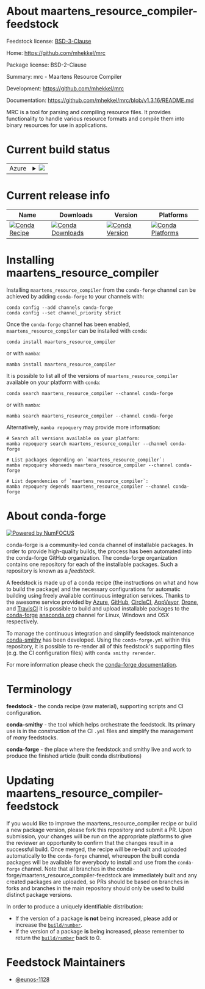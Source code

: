 About maartens_resource_compiler-feedstock
==========================================

Feedstock license: [BSD-3-Clause](https://github.com/conda-forge/maartens_resource_compiler-feedstock/blob/main/LICENSE.txt)

Home: https://github.com/mhekkel/mrc

Package license: BSD-2-Clause

Summary: mrc - Maartens Resource Compiler

Development: https://github.com/mhekkel/mrc

Documentation: https://github.com/mhekkel/mrc/blob/v1.3.16/README.md

MRC is a tool for parsing and compiling resource files. It provides functionality to handle various resource formats and compile them into binary resources for use in applications.

Current build status
====================


<table>
    
  <tr>
    <td>Azure</td>
    <td>
      <details>
        <summary>
          <a href="https://dev.azure.com/conda-forge/feedstock-builds/_build/latest?definitionId=26185&branchName=main">
            <img src="https://dev.azure.com/conda-forge/feedstock-builds/_apis/build/status/maartens_resource_compiler-feedstock?branchName=main">
          </a>
        </summary>
        <table>
          <thead><tr><th>Variant</th><th>Status</th></tr></thead>
          <tbody><tr>
              <td>linux_64</td>
              <td>
                <a href="https://dev.azure.com/conda-forge/feedstock-builds/_build/latest?definitionId=26185&branchName=main">
                  <img src="https://dev.azure.com/conda-forge/feedstock-builds/_apis/build/status/maartens_resource_compiler-feedstock?branchName=main&jobName=linux&configuration=linux%20linux_64_" alt="variant">
                </a>
              </td>
            </tr><tr>
              <td>linux_aarch64</td>
              <td>
                <a href="https://dev.azure.com/conda-forge/feedstock-builds/_build/latest?definitionId=26185&branchName=main">
                  <img src="https://dev.azure.com/conda-forge/feedstock-builds/_apis/build/status/maartens_resource_compiler-feedstock?branchName=main&jobName=linux&configuration=linux%20linux_aarch64_" alt="variant">
                </a>
              </td>
            </tr><tr>
              <td>linux_ppc64le</td>
              <td>
                <a href="https://dev.azure.com/conda-forge/feedstock-builds/_build/latest?definitionId=26185&branchName=main">
                  <img src="https://dev.azure.com/conda-forge/feedstock-builds/_apis/build/status/maartens_resource_compiler-feedstock?branchName=main&jobName=linux&configuration=linux%20linux_ppc64le_" alt="variant">
                </a>
              </td>
            </tr><tr>
              <td>win_64</td>
              <td>
                <a href="https://dev.azure.com/conda-forge/feedstock-builds/_build/latest?definitionId=26185&branchName=main">
                  <img src="https://dev.azure.com/conda-forge/feedstock-builds/_apis/build/status/maartens_resource_compiler-feedstock?branchName=main&jobName=win&configuration=win%20win_64_" alt="variant">
                </a>
              </td>
            </tr>
          </tbody>
        </table>
      </details>
    </td>
  </tr>
</table>

Current release info
====================

| Name | Downloads | Version | Platforms |
| --- | --- | --- | --- |
| [![Conda Recipe](https://img.shields.io/badge/recipe-maartens__resource__compiler-green.svg)](https://anaconda.org/conda-forge/maartens_resource_compiler) | [![Conda Downloads](https://img.shields.io/conda/dn/conda-forge/maartens_resource_compiler.svg)](https://anaconda.org/conda-forge/maartens_resource_compiler) | [![Conda Version](https://img.shields.io/conda/vn/conda-forge/maartens_resource_compiler.svg)](https://anaconda.org/conda-forge/maartens_resource_compiler) | [![Conda Platforms](https://img.shields.io/conda/pn/conda-forge/maartens_resource_compiler.svg)](https://anaconda.org/conda-forge/maartens_resource_compiler) |

Installing maartens_resource_compiler
=====================================

Installing `maartens_resource_compiler` from the `conda-forge` channel can be achieved by adding `conda-forge` to your channels with:

```
conda config --add channels conda-forge
conda config --set channel_priority strict
```

Once the `conda-forge` channel has been enabled, `maartens_resource_compiler` can be installed with `conda`:

```
conda install maartens_resource_compiler
```

or with `mamba`:

```
mamba install maartens_resource_compiler
```

It is possible to list all of the versions of `maartens_resource_compiler` available on your platform with `conda`:

```
conda search maartens_resource_compiler --channel conda-forge
```

or with `mamba`:

```
mamba search maartens_resource_compiler --channel conda-forge
```

Alternatively, `mamba repoquery` may provide more information:

```
# Search all versions available on your platform:
mamba repoquery search maartens_resource_compiler --channel conda-forge

# List packages depending on `maartens_resource_compiler`:
mamba repoquery whoneeds maartens_resource_compiler --channel conda-forge

# List dependencies of `maartens_resource_compiler`:
mamba repoquery depends maartens_resource_compiler --channel conda-forge
```


About conda-forge
=================

[![Powered by
NumFOCUS](https://img.shields.io/badge/powered%20by-NumFOCUS-orange.svg?style=flat&colorA=E1523D&colorB=007D8A)](https://numfocus.org)

conda-forge is a community-led conda channel of installable packages.
In order to provide high-quality builds, the process has been automated into the
conda-forge GitHub organization. The conda-forge organization contains one repository
for each of the installable packages. Such a repository is known as a *feedstock*.

A feedstock is made up of a conda recipe (the instructions on what and how to build
the package) and the necessary configurations for automatic building using freely
available continuous integration services. Thanks to the awesome service provided by
[Azure](https://azure.microsoft.com/en-us/services/devops/), [GitHub](https://github.com/),
[CircleCI](https://circleci.com/), [AppVeyor](https://www.appveyor.com/),
[Drone](https://cloud.drone.io/welcome), and [TravisCI](https://travis-ci.com/)
it is possible to build and upload installable packages to the
[conda-forge](https://anaconda.org/conda-forge) [anaconda.org](https://anaconda.org/)
channel for Linux, Windows and OSX respectively.

To manage the continuous integration and simplify feedstock maintenance
[conda-smithy](https://github.com/conda-forge/conda-smithy) has been developed.
Using the ``conda-forge.yml`` within this repository, it is possible to re-render all of
this feedstock's supporting files (e.g. the CI configuration files) with ``conda smithy rerender``.

For more information please check the [conda-forge documentation](https://conda-forge.org/docs/).

Terminology
===========

**feedstock** - the conda recipe (raw material), supporting scripts and CI configuration.

**conda-smithy** - the tool which helps orchestrate the feedstock.
                   Its primary use is in the construction of the CI ``.yml`` files
                   and simplify the management of *many* feedstocks.

**conda-forge** - the place where the feedstock and smithy live and work to
                  produce the finished article (built conda distributions)


Updating maartens_resource_compiler-feedstock
=============================================

If you would like to improve the maartens_resource_compiler recipe or build a new
package version, please fork this repository and submit a PR. Upon submission,
your changes will be run on the appropriate platforms to give the reviewer an
opportunity to confirm that the changes result in a successful build. Once
merged, the recipe will be re-built and uploaded automatically to the
`conda-forge` channel, whereupon the built conda packages will be available for
everybody to install and use from the `conda-forge` channel.
Note that all branches in the conda-forge/maartens_resource_compiler-feedstock are
immediately built and any created packages are uploaded, so PRs should be based
on branches in forks and branches in the main repository should only be used to
build distinct package versions.

In order to produce a uniquely identifiable distribution:
 * If the version of a package **is not** being increased, please add or increase
   the [``build/number``](https://docs.conda.io/projects/conda-build/en/latest/resources/define-metadata.html#build-number-and-string).
 * If the version of a package **is** being increased, please remember to return
   the [``build/number``](https://docs.conda.io/projects/conda-build/en/latest/resources/define-metadata.html#build-number-and-string)
   back to 0.

Feedstock Maintainers
=====================

* [@eunos-1128](https://github.com/eunos-1128/)

